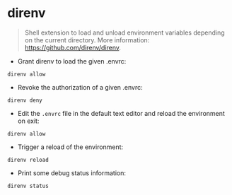 # direnv

> Shell extension to load and unload environment variables depending on the current directory.
> More information: <https://github.com/direnv/direnv>.

- Grant direnv to load the given .envrc:

`direnv allow`

- Revoke the authorization of a given .envrc:

`direnv deny`

- Edit the `.envrc` file in the default text editor and reload the environment on exit:

`direnv allow`

- Trigger a reload of the environment:

`direnv reload`

- Print some debug status information:

`direnv status`
